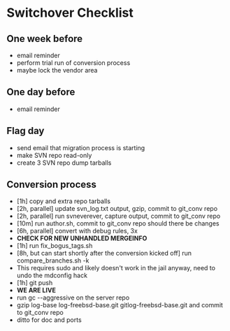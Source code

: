 # Switchover Checklist

## One week before
*  email reminder
*  perform trial run of conversion process
*  maybe lock the vendor area

## One day before
*  email reminder

## Flag day
*  send email that migration process is starting
*  make SVN repo read-only
*  create 3 SVN repo dump tarballs

## Conversion process
*  [1h] copy and extra repo tarballs
*  [2h, parallel] update svn_log.txt output, gzip, commit to git_conv repo
*  [2h, parallel] run svneverever, capture output, commit to git_conv repo
*  [10m] run author.sh, commit to git_conv repo should there be changes
*  [6h, parallel] convert with debug rules, 3x
  * **CHECK FOR NEW UNHANDLED MERGEINFO**
*  [1h] run fix_bogus_tags.sh
*  [8h, but can start shortly after the conversion kicked off] run compare_branches.sh -k
  *  This requires sudo and likely doesn't work in the jail anyway, need to undo the mdconfig hack
*  [1h] git push
*  **WE ARE LIVE**
*  run gc --aggressive on the server repo
*  gzip log-base log-freebsd-base.git gitlog-freebsd-base.git and commit to git_conv repo
*  ditto for doc and ports
